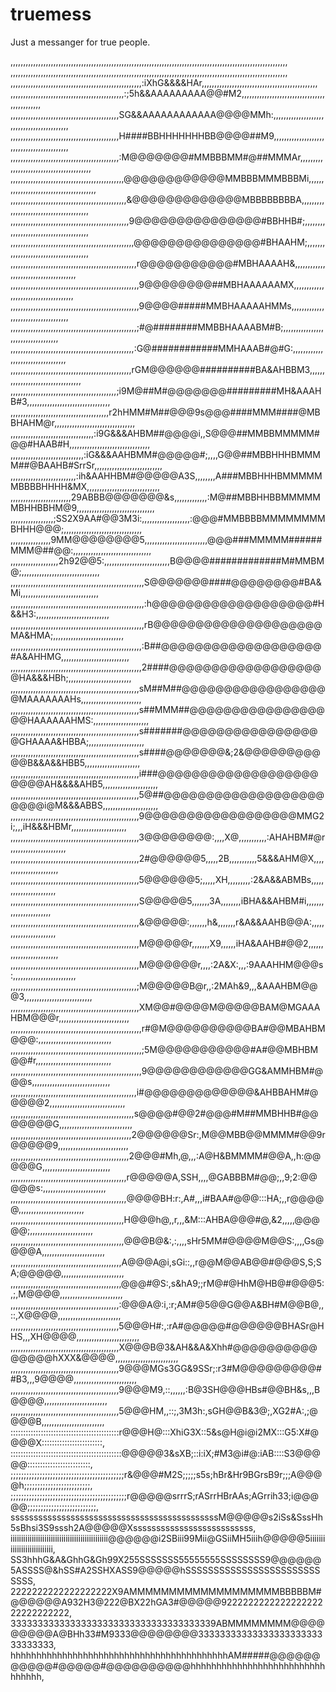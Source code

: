 # truemess
Just a messanger for true people.

,,,,,,,,,,,,,,,,,,,,,,,,,,,,,,,,,,,,,,,,,,,,,,,,,,,,,,,,,,,,,,,,,,,,,,,,,,,,,,,,,,,,,,,,,,,,,,,,,,,,,,,,,,,,,,
,,,,,,,,,,,,,,,,,,,,,,,,,,,,,,,,,,,,,,,,,,,,,,,,,,,,,,,,,,,,,,,,,,,,,,,,,,,,,,,,,,,,,,,,,,,,,,,,,,,,,,,,,,,,,,
,,,,,,,,,,,,,,,,,,,,,,,,,,,,,,,,,,,,,,,,,,,,,,,,,,,,:iXhG&&&&HAr,,,,,,,,,,,,,,,,,,,,,,,,,,,,,,,,,,,,,,,,,,,,,,
,,,,,,,,,,,,,,,,,,,,,,,,,,,,,,,,,,,,,,,,,,,,,:;5h&&AAAAAAAAA@@#M2,,,,,,,,,,,,,,,,,,,,,,,,,,,,,,,,,,,,,,,,,,,,,
,,,,,,,,,,,,,,,,,,,,,,,,,,,,,,,,,,,,,,,,,,,SG&&AAAAAAAAAAAA@@@@MMh:,,,,,,,,,,,,,,,,,,,,,,,,,,,,,,,,,,,,,,,,,,,
,,,,,,,,,,,,,,,,,,,,,,,,,,,,,,,,,,,,,,,,,,,H####BBHHHHHHHBB@@@@##M9,,,,,,,,,,,,,,,,,,,,,,,,,,,,,,,,,,,,,,,,,,,
,,,,,,,,,,,,,,,,,,,,,,,,,,,,,,,,,,,,,,,,,,,:M@@@@@@@#MMBBBMM#@##MMMAr,,,,,,,,,,,,,,,,,,,,,,,,,,,,,,,,,,,,,,,,,
,,,,,,,,,,,,,,,,,,,,,,,,,,,,,,,,,,,,,,,,,,,,,@@@@@@@@@@@@MMBBBMMMBBBMi,,,,,,,,,,,,,,,,,,,,,,,,,,,,,,,,,,,,,,,,
,,,,,,,,,,,,,,,,,,,,,,,,,,,,,,,,,,,,,,,,,,,,,,&@@@@@@@@@@@@@MBBBBBBBBA,,,,,,,,,,,,,,,,,,,,,,,,,,,,,,,,,,,,,,,,
,,,,,,,,,,,,,,,,,,,,,,,,,,,,,,,,,,,,,,,,,,,,,,,9@@@@@@@@@@@@@@@#BBHHB#;,,,,,,,,,,,,,,,,,,,,,,,,,,,,,,,,,,,,,,,
,,,,,,,,,,,,,,,,,,,,,,,,,,,,,,,,,,,,,,,,,,,,,,,,,@@@@@@@@@@@@@@@#BHAAHM;,,,,,,,,,,,,,,,,,,,,,,,,,,,,,,,,,,,,,,
,,,,,,,,,,,,,,,,,,,,,,,,,,,,,,,,,,,,,,,,,,,,,,,,,,r@@@@@@@@@@@#MBHAAAAH&,,,,,,,,,,,,,,,,,,,,,,,,,,,,,,,,,,,,,,
,,,,,,,,,,,,,,,,,,,,,,,,,,,,,,,,,,,,,,,,,,,,,,,,,,,9@@@@@@@@##MBHAAAAAAMX,,,,,,,,,,,,,,,,,,,,,,,,,,,,,,,,,,,,,
,,,,,,,,,,,,,,,,,,,,,,,,,,,,,,,,,,,,,,,,,,,,,,,,,,,9@@@@#####MMBHAAAAAHMMs,,,,,,,,,,,,,,,,,,,,,,,,,,,,,,,,,,,,
,,,,,,,,,,,,,,,,,,,,,,,,,,,,,,,,,,,,,,,,,,,,,,,,,,;#@########MMBBHAAAABM#B;,,,,,,,,,,,,,,,,,,,,,,,,,,,,,,,,,,,
,,,,,,,,,,,,,,,,,,,,,,,,,,,,,,,,,,,,,,,,,,,,,,,,,:G@############MMHAAAB#@#G:,,,,,,,,,,,,,,,,,,,,,,,,,,,,,,,,,,
,,,,,,,,,,,,,,,,,,,,,,,,,,,,,,,,,,,,,,,,,,,,,,,,rGM@@@@@@##########BA&AHBBM3,,,,,,,,,,,,,,,,,,,,,,,,,,,,,,,,,,
,,,,,,,,,,,,,,,,,,,,,,,,,,,,,,,,,,,,,,,,,,;i9M@##M#@@@@@@@#########MH&AAAHB#3,,,,,,,,,,,,,,,,,,,,,,,,,,,,,,,,,
,,,,,,,,,,,,,,,,,,,,,,,,,,,,,,,,,,,,,,,r2hHMM#M##@@@9s@@@####MMM####@MBBHAHM@r,,,,,,,,,,,,,,,,,,,,,,,,,,,,,,,,
,,,,,,,,,,,,,,,,,,,,,,,,,,,,,,,,,:i9G&&&AHBM##@@@@i,,S@@@##MMBBMMMMM#@@#HAAB#H,,,,,,,,,,,,,,,,,,,,,,,,,,,,,,,,
,,,,,,,,,,,,,,,,,,,,,,,,,,,,,:iG&&&AAHBMM#@@@@@#;,,,,G@@##MBBHHHBMMMM##@BAAHB#SrrSr,,,,,,,,,,,,,,,,,,,,,,,,,,,
,,,,,,,,,,,,,,,,,,,,,,,,,,:ih&AAHHBM#@@@@@A3S,,,,,,,,A###MBBHHHBMMMMMMBBBBHHHH&MX,,,,,,,,,,,,,,,,,,,,,,,,,,,,,
,,,,,,,,,,,,,,,,,,,,,,,,29ABBB@@@@@@@&s,,,,,,,,,,,,,:M@##MBBHHBBMMMMMMBHHBBHM@9,,,,,,,,,,,,,,,,,,,,,,,,,,,,,,,
,,,,,,,,,,,,,,,,,;SS2X9AA#@@3M3i:,,,,,,,,,,,,,,,,,,,:@@@#MMBBBBMMMMMMMMBHHH@@@;,,,,,,,,,,,,,,,,,,,,,,,,,,,,,,,
,,,,,,,,,,,,,,,,9MM@@@@@@@@5,,,,,,,,,,,,,,,,,,,,,,,,,@@@###MMMMM######MMM@##@@:,,,,,,,,,,,,,,,,,,,,,,,,,,,,,,,
,,,,,,,,,,,,,,,,,,,2h92@@5:,,,,,,,,,,,,,,,,,,,,,,,,,,B@@@@#############M#MMBM@;,,,,,,,,,,,,,,,,,,,,,,,,,,,,,,,
,,,,,,,,,,,,,,,,,,,,,,,,,,,,,,,,,,,,,,,,,,,,,,,,,,,,,S@@@@@@@####@@@@@@@@#BA&Mi,,,,,,,,,,,,,,,,,,,,,,,,,,,,,,,
,,,,,,,,,,,,,,,,,,,,,,,,,,,,,,,,,,,,,,,,,,,,,,,,,,,,,:h@@@@@@@@@@@@@@@@@@@#H&&H3:,,,,,,,,,,,,,,,,,,,,,,,,,,,,,
,,,,,,,,,,,,,,,,,,,,,,,,,,,,,,,,,,,,,,,,,,,,,,,,,,,,,rB@@@@@@@@@@@@@@@@@@@@MA&HMA;,,,,,,,,,,,,,,,,,,,,,,,,,,,,
,,,,,,,,,,,,,,,,,,,,,,,,,,,,,,,,,,,,,,,,,,,,,,,,,,,,:B##@@@@@@@@@@@@@@@@@@@#A&AHHMG,,,,,,,,,,,,,,,,,,,,,,,,,,,
,,,,,,,,,,,,,,,,,,,,,,,,,,,,,,,,,,,,,,,,,,,,,,,,,,,,2####@@@@@@@@@@@@@@@@@@@HA&&&HBh;,,,,,,,,,,,,,,,,,,,,,,,,,
,,,,,,,,,,,,,,,,,,,,,,,,,,,,,,,,,,,,,,,,,,,,,,,,,,,sM##M##@@@@@@@@@@@@@@@@@@MAAAAAAAHs,,,,,,,,,,,,,,,,,,,,,,,,
,,,,,,,,,,,,,,,,,,,,,,,,,,,,,,,,,,,,,,,,,,,,,,,,,,,s##MMM##@@@@@@@@@@@@@@@@@@HAAAAAAHMS:,,,,,,,,,,,,,,,,,,,,,,
,,,,,,,,,,,,,,,,,,,,,,,,,,,,,,,,,,,,,,,,,,,,,,,,,,,s#######@@@@@@@@@@@@@@@@@GHAAAA&HBBA;,,,,,,,,,,,,,,,,,,,,,,
,,,,,,,,,,,,,,,,,,,,,,,,,,,,,,,,,,,,,,,,,,,,,,,,,,,s####@@@@@@@&;2&@@@@@@@@@@@B&&A&&HBB5,,,,,,,,,,,,,,,,,,,,,,
,,,,,,,,,,,,,,,,,,,,,,,,,,,,,,,,,,,,,,,,,,,,,,,,,,,i###@@@@@@@@@@@@@@@@@@@@@@@AH&&&&AHB5,,,,,,,,,,,,,,,,,,,,,,
,,,,,,,,,,,,,,,,,,,,,,,,,,,,,,,,,,,,,,,,,,,,,,,,,,,5@##@@@@@@@@@@@@@@@@@@@@@@@i@M&&&ABBS,,,,,,,,,,,,,,,,,,,,,,
,,,,,,,,,,,,,,,,,,,,,,,,,,,,,,,,,,,,,,,,,,,,,,,,,,,9@@@@@@@@@@@@@@@@@@MMG2i;,,,iH&&&HBMr,,,,,,,,,,,,,,,,,,,,,,
,,,,,,,,,,,,,,,,,,,,,,,,,,,,,,,,,,,,,,,,,,,,,,,,,,,3@@@@@@@@:,,,,X@,,,,,,,,,,,:AHAHBM#@r,,,,,,,,,,,,,,,,,,,,,,
,,,,,,,,,,,,,,,,,,,,,,,,,,,,,,,,,,,,,,,,,,,,,,,,,,,2#@@@@@@5,,,,,2B,,,,,,,,,,,5&&&AHM@X,,,,,,,,,,,,,,,,,,,,,,,
,,,,,,,,,,,,,,,,,,,,,,,,,,,,,,,,,,,,,,,,,,,,,,,,,,,5@@@@@@5;,,,,,XH,,,,,,,,,:2&A&&ABMBs,,,,,,,,,,,,,,,,,,,,,,,
,,,,,,,,,,,,,,,,,,,,,,,,,,,,,,,,,,,,,,,,,,,,,,,,,,,S@@@@@5,,,,,,,3A,,,,,,,,iBHA&&AHBM#i,,,,,,,,,,,,,,,,,,,,,,,
,,,,,,,,,,,,,,,,,,,,,,,,,,,,,,,,,,,,,,,,,,,,,,,,,,,&@@@@@:,,,,,,,h&,,,,,,,r&A&&AAHB@@A:,,,,,,,,,,,,,,,,,,,,,,,
,,,,,,,,,,,,,,,,,,,,,,,,,,,,,,,,,,,,,,,,,,,,,,,,,,,M@@@@@r,,,,,,,X9,,,,,,iHA&AAHB#@@2,,,,,,,,,,,,,,,,,,,,,,,,,
,,,,,,,,,,,,,,,,,,,,,,,,,,,,,,,,,,,,,,,,,,,,,,,,,,,M@@@@@@r,,,,:2A&X:,,,:9AAAHHM@@@s:,,,,,,,,,,,,,,,,,,,,,,,,,
,,,,,,,,,,,,,,,,,,,,,,,,,,,,,,,,,,,,,,,,,,,,,,,,,,;M@@@@@B@r,,:2MAh&9,,,&AAAHBM@@@3,,,,,,,,,,,,,,,,,,,,,,,,,,,
,,,,,,,,,,,,,,,,,,,,,,,,,,,,,,,,,,,,,,,,,,,,,,,,,,,XM@@#@@@@M@@@@@BAM@MGAAAHBM@@@r,,,,,,,,,,,,,,,,,,,,,,,,,,,,
,,,,,,,,,,,,,,,,,,,,,,,,,,,,,,,,,,,,,,,,,,,,,,,,,,,,r#@M@@@@@@@@@@BA#@@MBAHBM@@@:,,,,,,,,,,,,,,,,,,,,,,,,,,,,,
,,,,,,,,,,,,,,,,,,,,,,,,,,,,,,,,,,,,,,,,,,,,,,,,,,,,;5M@@@@@@@@@@@#A#@@MBHBM@@#r,,,,,,,,,,,,,,,,,,,,,,,,,,,,,,
,,,,,,,,,,,,,,,,,,,,,,,,,,,,,,,,,,,,,,,,,,,,,,,,,,,,9@@@@@@@@@@@@GG&AMMHBM#@@@s,,,,,,,,,,,,,,,,,,,,,,,,,,,,,,,
,,,,,,,,,,,,,,,,,,,,,,,,,,,,,,,,,,,,,,,,,,,,,,,,,,i#@@@@@@@@@@@@@&AHBBAHM#@@@@@2,,,,,,,,,,,,,,,,,,,,,,,,,,,,,,
,,,,,,,,,,,,,,,,,,,,,,,,,,,,,,,,,,,,,,,,,,,,,,,,,s@@@@#@@2#@@@#M##MMBHHB#@@@@@@@G,,,,,,,,,,,,,,,,,,,,,,,,,,,,,
,,,,,,,,,,,,,,,,,,,,,,,,,,,,,,,,,,,,,,,,,,,,,,,,2@@@@@@Sr:,M@@MBB@@MMMM#@@9r@@@@@9,,,,,,,,,,,,,,,,,,,,,,,,,,,,
,,,,,,,,,,,,,,,,,,,,,,,,,,,,,,,,,,,,,,,,,,,,,,,2@@@#Mh,@,,,:A@H&BMMMM#@@A,,h:@@@@@G,,,,,,,,,,,,,,,,,,,,,,,,,,,
,,,,,,,,,,,,,,,,,,,,,,,,,,,,,,,,,,,,,,,,,,,,,,r@@@@@A,SSH,,,,@GABBBM#@@;,,9;2:@@@@@s:,,,,,,,,,,,,,,,,,,,,,,,,,
,,,,,,,,,,,,,,,,,,,,,,,,,,,,,,,,,,,,,,,,,,,,,,@@@@BH:r:,A#,,,i#BAA#@@@:::HA;,,r@@@@@,,,,,,,,,,,,,,,,,,,,,,,,,,
,,,,,,,,,,,,,,,,,,,,,,,,,,,,,,,,,,,,,,,,,,,,,H@@@h@,,r,,,&M:::AHBA@@@#@,&2,,,,,@@@@@;,,,,,,,,,,,,,,,,,,,,,,,,,
,,,,,,,,,,,,,,,,,,,,,,,,,,,,,,,,,,,,,,,,,,,,,@@@B@&:,:,,,,sHr5MM#@@@@M@@S:,,,,Gs@@@@A,,,,,,,,,,,,,,,,,,,,,,,,,
,,,,,,,,,,,,,,,,,,,,,,,,,,,,,,,,,,,,,,,,,,,,A@@@A@i,sGi::,,r@@M@@AB@@#@@@S,S;SA;@@@@@,,,,,,,,,,,,,,,,,,,,,,,,,
,,,,,,,,,,,,,,,,,,,,,,,,,,,,,,,,,,,,,,,,,,,,@@@#@S:,s&hA9;;rM@#@HhM@HB@#@@@5:,;,M@@@@,,,,,,,,,,,,,,,,,,,,,,,,,
,,,,,,,,,,,,,,,,,,,,,,,,,,,,,,,,,,,,,,,,,,,:@@@A@:i,:r;AM#@5@@G@@A&BH#M@@B@,,::,X@@@@,,,,,,,,,,,,,,,,,,,,,,,,,
,,,,,,,,,,,,,,,,,,,,,,,,,,,,,,,,,,,,,,,,,,,5@@@H#:,:rA#@@@@@#@@@@@@BHASr@HHS,,,XH@@@@,,,,,,,,,,,,,,,,,,,,,,,,,
,,,,,,,,,,,,,,,,,,,,,,,,,,,,,,,,,,,,,,,,,,,X@@@B@3&AH&&A&Xhh#@@@@@@@@@@@@@@@hXXX&@@@@,,,,,,,,,,,,,,,,,,,,,,,,,
,,,,,,,,,,,,,,,,,,,,,,,,,,,,,,,,,,,,,,,,,,,9@@@MGs3GG&9SSr;:r3#M@@@@@@@@@##B3,,,9@@@@,,,,,,,,,,,,,,,,,,,,,,,,,
,,,,,,,,,,,,,,,,,,,,,,,,,,,,,,,,,,,,,,,,,,,9@@@M9,::,,,,,,:B@3SH@@@HBs#@@BH&s,,,B@@@@,,,,,,,,,,,,,,,,,,,,,,,,,
,,,,,,,,,,,,,,,,,,,,,,,,,,,,,,,,,,,,,,,,,,,5@@@HM,,::;,3M3h:,sGH@@B&3@;,XG2#A:,;@@@@B,,,,,,,,,,,,,,,,,,,,,,,,,
:::::::::::::::::::::::::::::::::::::::::::r@@@H@:::XhiG3X::5&s@H@i@i2MX:::G5:X#@@@@X::::::::::::::::::::::::,
::::::::::::::::::::::::::::::::::::::::::::@@@@@3&sXB;::i:iX;#M3@i#@:iAB::::S3@@@@@:::::::::::::::::::::::::,
;;;;;;;;;;;;;;;;;;;;;;;;;;;;;;;;;;;;;;;;;;;r&@@@#M2S;;;;;s5s;hBr&Hr9BGrsB9r;;;A@@@@h;;;;;;;;;;;;;;;;;;;;;;;;;,
;;;;;;;;;;;;;;;;;;;;;;;;;;;;;;;;;;;;;;;;;;;;r@@@@@srrrS;rASrrHBrAAs;AGrrih33;i@@@@@;;;;;;;;;;;;;;;;;;;;;;;;;;,
sssssssssssssssssssssssssssssssssssssssssssssM@@@@@s2iSs&SssHh5sBhsi3S9sssh2A@@@@@Xssssssssssssssssssssssssss,
iiiiiiiiiiiiiiiiiiiiiiiiiiiiiiiiiiiiiiiiiiiiii@@@@@@i2SBiii99Mii@GSiiMH5iiih@@@@@5iiiiiiiiiiiiiiiiiiiiiiiiiii,
SS3hhhG&A&GhhG&Gh99X255SSSSSSS55555555SSSSSSSS9@@@@@@5ASSSS@&hSS#A2SSHXASS9@@@@@hSSSSSSSSSSSSSSSSSSSSSSSSSSSS,
2222222222222222222X9AMMMMMMMMMMMMMMMMMMMBBBBBM#@@@@@@A932H3@222@BX22hGA3#@@@@@922222222222222222222222222222,
33333333333333333333333333333333333339ABMMMMMMMM@@@@@@@@@A@BHh33#M9333@@@@@@@@3333333333333333333333333333333,
hhhhhhhhhhhhhhhhhhhhhhhhhhhhhhhhhhhhhhhhhhAM#####@@@@@@@@@@@#@@@@@#@@@@@@@@@@hhhhhhhhhhhhhhhhhhhhhhhhhhhhhhhh,